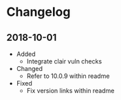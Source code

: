 # Changelog

## 2018-10-01

* Added
  * Integrate clair vuln checks
* Changed
  * Refer to 10.0.9 within readme
* Fixed
  * Fix version links within readme
